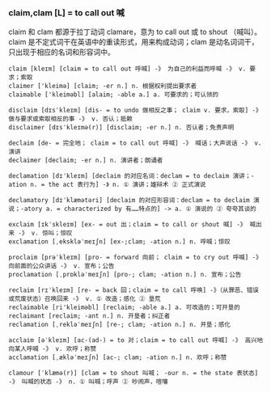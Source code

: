 ### claim,clam [L] = to call out 喊

claim 和 clam 都源于拉丁动词 clamare，意为 to call out 或 to shout （喊叫）。claim 是不定式词干在英语中的重读形式，用来构成动词；clam 是动名词词干，只出现于相应的名词和形容词中。

    claim [kleɪm] [claim = to call out 呼喊] -》 为自己的利益而呼喊 -》 v. 要求；索取
    claimer ['kleimə] [claim; -er n.] n. 根据权利提出要求者
    claimable ['kleiməbl] [alaim; -able a.] a. 可要求的；可认领的

    disclaim [dɪsˈkleɪm] [dis- = to undo 做相反之事； claim v. 要求，索取] -》 做与要求或索取相反的事 -》 v. 否认；抵赖
    disclaimer [dɪsˈkleɪmə(r)] [disclaim; -er n.] n. 否认者；免责声明

    declaim [de- = 完全地； claim = to call out 呼喊] -》 喊话；大声说话 -》 v. 演讲
    declaimer [declaim; -er n.] n. 演讲者；朗诵者

    declamation [dɪˈkleɪm] [declaim 的对应名词：declam = to declaim 演讲；-ation n. = the act 表行为] -》 n. ① 演讲；雄辩术 ② 正式演说

    declamatory [dɪˈklæmətəri] [declaim 的对应形容词：declam = to declaim 演说；-atory a. = characterized by 有……特点的] -> a. ① 演说的 ② 夸夸其谈的

    exclaim [ɪkˈskleɪm] [ex- = out 出；claim = to call or shout 喊] -》 喊出来 -》 v. 惊叫；惊叹
    exclamation [ˌekskləˈmeɪʃn] [ex-;clam; -ation n.] n. 呼喊；惊叹

    proclaim [prəˈkleɪm] [pro- = forward 向前； claim = to cry out 呼喊] -》 向前面的公众讲话 -》 v. 宣布；公告
    proclamation [ˌprɒkləˈmeɪʃn] [pro-; clam; -ation n.] n. 宣布；公告

    reclaim [rɪˈkleɪm] [re- = back 回；claim = to call 呼唤] -》（从罪恶、错误或荒废状态）召唤回来 -》 v. ① 改造；感化 ② 垦荒
    reclaimable [ri'kleiməbl] [reclaim; -able a.] a. 可改造的；可开垦的
    reclaimant [reclaim; -ant n.] n. 开垦者；纠正者
    reclamation [ˌrekləˈmeɪʃn] [re-; clam; -ation n.] n. 开垦；感化

    acclaim [əˈkleɪm] [ac-(ad-) = to 对；claim = to call out 呼喊] -》 高兴地向某人呼喊 -》 v. 欢呼；称赞
    acclamation [ˌækləˈmeɪʃn] [ac-; clam; -ation n.] n. 欢呼；称赞

    clamour [ˈklæmə(r)] [clam = to shout 叫喊； -our n. = the state 表状态] -》 叫喊的状态 -》 n. ① 叫喊；呼声 ② 吵闹声，喧嚷

    
